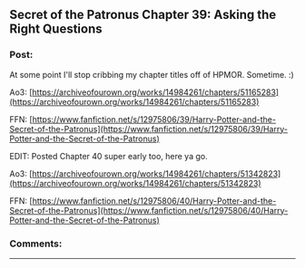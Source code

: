 ## Secret of the Patronus Chapter 39: Asking the Right Questions

### Post:

At some point I'll stop cribbing my chapter titles off of HPMOR. Sometime. :)

Ao3: [https://archiveofourown.org/works/14984261/chapters/51165283](https://archiveofourown.org/works/14984261/chapters/51165283)

FFN: [https://www.fanfiction.net/s/12975806/39/Harry-Potter-and-the-Secret-of-the-Patronus](https://www.fanfiction.net/s/12975806/39/Harry-Potter-and-the-Secret-of-the-Patronus)

EDIT: Posted Chapter 40 super early too, here ya go.

Ao3: [https://archiveofourown.org/works/14984261/chapters/51342823](https://archiveofourown.org/works/14984261/chapters/51342823)

FFN: [https://www.fanfiction.net/s/12975806/40/Harry-Potter-and-the-Secret-of-the-Patronus](https://www.fanfiction.net/s/12975806/40/Harry-Potter-and-the-Secret-of-the-Patronus)

### Comments:

---

